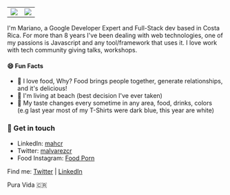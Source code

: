 <table>
  <tr>
    <td><img src= "https://github.com/mahcr/mahcr/blob/master/assets:me-expert.jpg" /></td>
    <td><img src= "https://github.com/mahcr/mahcr/blob/master/assets:welcome-animation.gif" /></td>
  </tr>
</table>

I'm Mariano, a Google Developer Expert and Full-Stack dev based in Costa Rica. For more than 8 years I've been dealing with web technologies, one of my passions is Javascript and any tool/framework that uses it. I love work with tech community giving talks, workshops.


#### 😄 Fun Facts

- 🌮 I love food, Why? Food brings people together, generate relationships, and it's delicious!
- 📍 I'm living at beach (best decision I've ever taken)
- 🤔 My taste changes every sometime in any area, food, drinks, colors (e.g last year most of my T-Shirts were dark blue, this year are white)

### 🍻 Get in touch
- LinkedIn: <a href = "https://www.linkedin.com/in/mahcr">mahcr</a>
- Twitter: <a href = "https://twitter.com/malvarezcr">malvarezcr</a>
- Food Instagram: <a href = "https://www.instagram.com/foodp_rncr/">Food Porn</a>

Find me: [Twitter](https://twitter.com/malvarezcr) | [LinkedIn](https://www.linkedin.com/in/mahcr)

Pura Vida 🇨🇷


